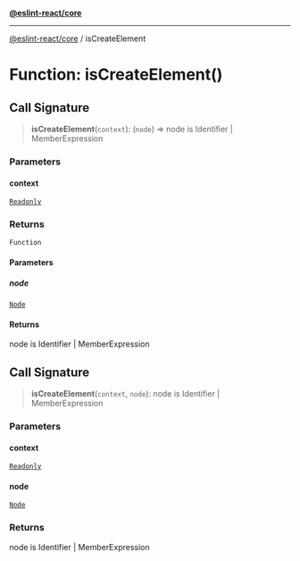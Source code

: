 [**@eslint-react/core**](../README.md)

***

[@eslint-react/core](../README.md) / isCreateElement

# Function: isCreateElement()

## Call Signature

> **isCreateElement**(`context`): (`node`) => node is Identifier \| MemberExpression

### Parameters

#### context

[`Readonly`](../-internal-/type-aliases/Readonly.md)

### Returns

`Function`

#### Parameters

##### node

[`Node`](../-internal-/type-aliases/Node.md)

#### Returns

node is Identifier \| MemberExpression

## Call Signature

> **isCreateElement**(`context`, `node`): node is Identifier \| MemberExpression

### Parameters

#### context

[`Readonly`](../-internal-/type-aliases/Readonly.md)

#### node

[`Node`](../-internal-/type-aliases/Node.md)

### Returns

node is Identifier \| MemberExpression
